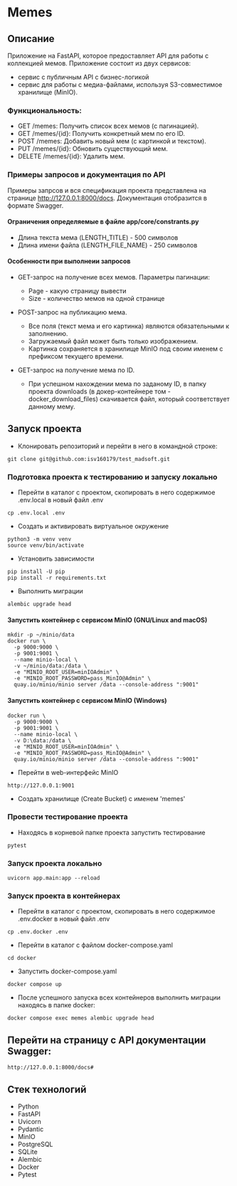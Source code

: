 

# Memes

## Описание

Приложение на FastAPI, которое предоставляет API для работы с коллекцией мемов.
Приложение состоит из двух сервисов:

- сервис с публичным API с бизнес-логикой
- сервис для работы с медиа-файлами, используя S3-совместимое хранилище (MinIO).

### Функциональность:

- GET /memes: Получить список всех мемов (с пагинацией).
- GET /memes/{id}: Получить конкретный мем по его ID.
- POST /memes: Добавить новый мем (с картинкой и текстом).
- PUT /memes/{id}: Обновить существующий мем.
- DELETE /memes/{id}: Удалить мем.

### Примеры запросов и документация по API

Примеры запрсов и вся спецификация проекта представлена на странице http://127.0.0.1:8000/docs.
Документация отобразится в формате Swagger.

#### Ограничения определяемые в файле app/core/constrants.py

- Длина текста мема (LENGTH_TITLE) - 500 символов
- Длина имени файла (LENGTH_FILE_NAME) - 250 символов

#### Особенности при выполнеии запросов

- GET-запрос на получение всех мемов.
  Параметры пагинации:
    - Page - какую страницу вывести
    - Size - количество мемов на одной странице

- POST-запрос на публикацию мема.
    - Все поля (текст мема и его картинка) являются обязательными к заполнению.
    - Загружаемый файл может быть только изображением.
    - Картинка сохраняется в хранилище MinIO под своим именем с префиксом текущего времени.

- GET-запрос на получение мема по ID.
    - При успешном нахождении мема по заданому ID, в папку проекта downloads (в докер-контейнере том -
      docker_download_files) скачивается файл, который соответствует данному мему.

## Запуск проекта

- Клонировать репозиторий и перейти в него в командной строке:

```
git clone git@github.com:isv160179/test_madsoft.git
```

### Подготовка проекта к тестированию и запуску локально

- Перейти в каталог с проектом, скопировать в него содержимое .env.local в новый файл .env

```
cp .env.local .env
```

- Создать и активировать виртуальное окружение

```
python3 -m venv venv
source venv/bin/activate
```

- Установить зависимости

```
pip install -U pip
pip install -r requirements.txt
```

- Выполнить миграции

```
alembic upgrade head 
```

#### Запустить контейнер с сервисом MinIO (GNU/Linux and macOS)

```
mkdir -p ~/minio/data
docker run \
  -p 9000:9000 \
  -p 9001:9001 \
  --name minio-local \
  -v ~/minio/data:/data \
  -e "MINIO_ROOT_USER=minIOAdmin" \
  -e "MINIO_ROOT_PASSWORD=pass_MinIO@Admin" \
  quay.io/minio/minio server /data --console-address ":9001"
```

#### Запустить контейнер с сервисом MinIO (Windows)

```
docker run \
  -p 9000:9000 \
  -p 9001:9001 \
  --name minio-local \
  -v D:\data:/data \
  -e "MINIO_ROOT_USER=minIOAdmin" \
  -e "MINIO_ROOT_PASSWORD=pass_MinIO@Admin" \
  quay.io/minio/minio server /data --console-address ":9001"
```

- Перейти в web-интерфейс MinIO

```
http://127.0.0.1:9001  
```

- Создать хранилище (Create Bucket) с именем 'memes'

### Провести тестирование проекта

- Находясь в корневой папке проекта запустить тестирование

```
pytest
```

### Запуск проекта локально

```
uvicorn app.main:app --reload
```

### Запуск проекта в контейнерах

- Перейти в каталог с проектом, скопировать в него содержимое .env.docker в новый файл .env

```
cp .env.docker .env
```

- Перейти в каталог с файлом docker-compose.yaml

```
cd docker
```

- Запустить docker-compose.yaml

```
docker compose up
```

- После успешного запуска всех контейнеров выполнить миграции находясь в папке docker:

```
docker compose exec memes alembic upgrade head
```

## Перейти на страницу с API документации Swagger:

```
http://127.0.0.1:8000/docs#
```
## Стек технологий
  - Python
  - FastAPI
  - Uvicorn
  - Pydantic
  - MinIO
  - PostgreSQL
  - SQLite
  - Alembic
  - Docker
  - Pytest
 